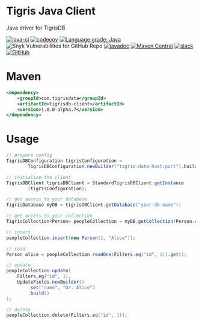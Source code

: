 # Tigris Java Client

Java driver for TigrisDB

[![java-ci](https://github.com/tigrisdata/tigrisdb-client-java/actions/workflows/java-ci.yml/badge.svg?branch=main)](https://github.com/tigrisdata/tigrisdb-client-java/actions/workflows/java-ci.yml)
[![codecov](https://codecov.io/gh/tigrisdata/tigrisdb-client-java/branch/main/graph/badge.svg)](https://codecov.io/gh/tigrisdata/tigrisdb-client-java)
[![Language grade: Java](https://img.shields.io/lgtm/grade/java/g/tigrisdata/tigrisdb-client-java.svg?logo=lgtm&logoWidth=18)](https://lgtm.com/projects/g/tigrisdata/tigrisdb-client-java/context:java)
![Snyk Vulnerabilities for GitHub Repo](https://img.shields.io/snyk/vulnerabilities/github/tigrisdata/tigrisdb-client-java)
[![javadoc](https://javadoc.io/badge2/com.tigrisdata/tigrisdb-client/javadoc.svg)](https://javadoc.io/doc/com.tigrisdata/tigrisdb-client)
[![Maven Central](https://img.shields.io/maven-central/v/com.tigrisdata/tigrisdb-client-java)](https://mvnrepository.com/artifact/com.tigrisdata/tigrisdb-client)
[![slack](https://img.shields.io/badge/Slack-4A154B?style=for-the-badge&logo=slack&logoColor=white)](https://join.slack.com/t/tigrisdatacommunity/shared_invite/zt-16fn5ogio-OjxJlgttJIV0ZDywcBItJQ)
[![GitHub](https://img.shields.io/github/license/tigrisdata/tigrisdb-client-java)](https://github.com/tigrisdata/tigrisdb-client-java/blob/main/LICENSE)

# Maven

```xml
<dependency>
    <groupId>com.tigrisdata</groupId>
    <artifactId>tigrisdb-client</artifactId>
    <version>1.0.0-alpha.7</version>
</dependency>
```

# Usage
```java
// prepare config
TigrisDBConfiguration tigrisConfiguration = 
        TigrisDBConfiguration.newBuilder("tigris-data-host:port").build();

// initialize the client
TigrisDBClient tigrisDBClient = StandardTigrisDBClient.getInstance
        (tigrisConfiguration);

// get access to your database
TigrisDatabase myDB = tigrisDBClient.getDatabase("your-db-name");

// get access to your collection
TigrisCollection<Person> peopleCollection = myDB.getCollection(Person.class);

// insert
peopleCollection.insert(new Person(1, "Alice"));

// read
Person alice = peopleCollection.readOne(Filters.eq("id", 1)).get();

// update
peopleCollection.update(
    Filters.eq("id", 1),
    UpdateFields.newBuilder()
        .set("name", "Dr. Alice")
        .build()
);

// delete
peopleCollection.delete(Filters.eq("id", 1));
```
